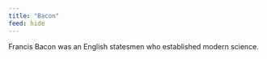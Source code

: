 ```yaml
---
title: "Bacon"
feed: hide
---
```


Francis Bacon was an English statesmen who established modern science.